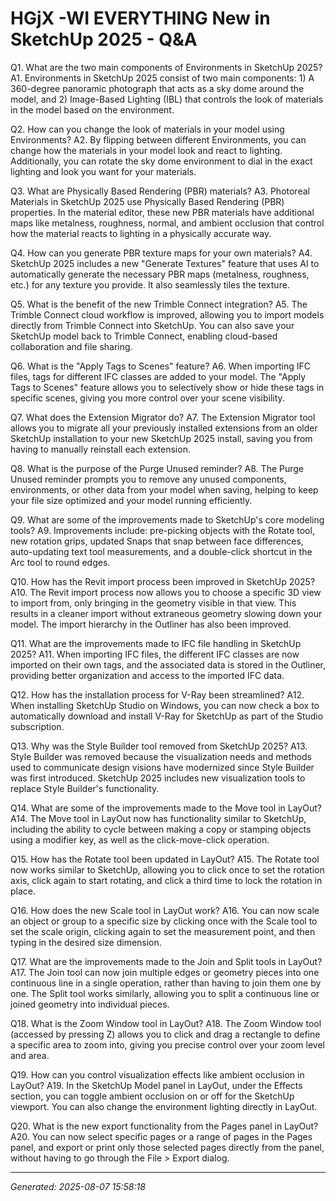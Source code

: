 # HGjX -WI EVERYTHING New in SketchUp 2025 - Q&A

Q1. What are the two main components of Environments in SketchUp 2025?
A1. Environments in SketchUp 2025 consist of two main components: 1) A 360-degree panoramic photograph that acts as a sky dome around the model, and 2) Image-Based Lighting (IBL) that controls the look of materials in the model based on the environment.

Q2. How can you change the look of materials in your model using Environments?
A2. By flipping between different Environments, you can change how the materials in your model look and react to lighting. Additionally, you can rotate the sky dome environment to dial in the exact lighting and look you want for your materials.

Q3. What are Physically Based Rendering (PBR) materials?
A3. Photoreal Materials in SketchUp 2025 use Physically Based Rendering (PBR) properties. In the material editor, these new PBR materials have additional maps like metalness, roughness, normal, and ambient occlusion that control how the material reacts to lighting in a physically accurate way.

Q4. How can you generate PBR texture maps for your own materials?
A4. SketchUp 2025 includes a new "Generate Textures" feature that uses AI to automatically generate the necessary PBR maps (metalness, roughness, etc.) for any texture you provide. It also seamlessly tiles the texture.

Q5. What is the benefit of the new Trimble Connect integration?
A5. The Trimble Connect cloud workflow is improved, allowing you to import models directly from Trimble Connect into SketchUp. You can also save your SketchUp model back to Trimble Connect, enabling cloud-based collaboration and file sharing.

Q6. What is the "Apply Tags to Scenes" feature?
A6. When importing IFC files, tags for different IFC classes are added to your model. The "Apply Tags to Scenes" feature allows you to selectively show or hide these tags in specific scenes, giving you more control over your scene visibility.

Q7. What does the Extension Migrator do?
A7. The Extension Migrator tool allows you to migrate all your previously installed extensions from an older SketchUp installation to your new SketchUp 2025 install, saving you from having to manually reinstall each extension.

Q8. What is the purpose of the Purge Unused reminder?
A8. The Purge Unused reminder prompts you to remove any unused components, environments, or other data from your model when saving, helping to keep your file size optimized and your model running efficiently.

Q9. What are some of the improvements made to SketchUp's core modeling tools?
A9. Improvements include: pre-picking objects with the Rotate tool, new rotation grips, updated Snaps that snap between face differences, auto-updating text tool measurements, and a double-click shortcut in the Arc tool to round edges.

Q10. How has the Revit import process been improved in SketchUp 2025?
A10. The Revit import process now allows you to choose a specific 3D view to import from, only bringing in the geometry visible in that view. This results in a cleaner import without extraneous geometry slowing down your model. The import hierarchy in the Outliner has also been improved.

Q11. What are the improvements made to IFC file handling in SketchUp 2025?
A11. When importing IFC files, the different IFC classes are now imported on their own tags, and the associated data is stored in the Outliner, providing better organization and access to the imported IFC data.

Q12. How has the installation process for V-Ray been streamlined?
A12. When installing SketchUp Studio on Windows, you can now check a box to automatically download and install V-Ray for SketchUp as part of the Studio subscription.

Q13. Why was the Style Builder tool removed from SketchUp 2025?
A13. Style Builder was removed because the visualization needs and methods used to communicate design visions have modernized since Style Builder was first introduced. SketchUp 2025 includes new visualization tools to replace Style Builder's functionality.

Q14. What are some of the improvements made to the Move tool in LayOut?
A14. The Move tool in LayOut now has functionality similar to SketchUp, including the ability to cycle between making a copy or stamping objects using a modifier key, as well as the click-move-click operation.

Q15. How has the Rotate tool been updated in LayOut?
A15. The Rotate tool now works similar to SketchUp, allowing you to click once to set the rotation axis, click again to start rotating, and click a third time to lock the rotation in place.

Q16. How does the new Scale tool in LayOut work?
A16. You can now scale an object or group to a specific size by clicking once with the Scale tool to set the scale origin, clicking again to set the measurement point, and then typing in the desired size dimension.

Q17. What are the improvements made to the Join and Split tools in LayOut?
A17. The Join tool can now join multiple edges or geometry pieces into one continuous line in a single operation, rather than having to join them one by one. The Split tool works similarly, allowing you to split a continuous line or joined geometry into individual pieces.

Q18. What is the Zoom Window tool in LayOut?
A18. The Zoom Window tool (accessed by pressing Z) allows you to click and drag a rectangle to define a specific area to zoom into, giving you precise control over your zoom level and area.

Q19. How can you control visualization effects like ambient occlusion in LayOut?
A19. In the SketchUp Model panel in LayOut, under the Effects section, you can toggle ambient occlusion on or off for the SketchUp viewport. You can also change the environment lighting directly in LayOut.

Q20. What is the new export functionality from the Pages panel in LayOut?
A20. You can now select specific pages or a range of pages in the Pages panel, and export or print only those selected pages directly from the panel, without having to go through the File > Export dialog.

---
*Generated: 2025-08-07 15:58:18*
